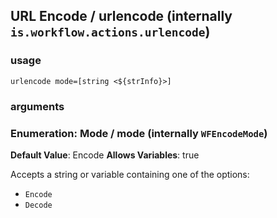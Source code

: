 
## URL Encode / urlencode (internally `is.workflow.actions.urlencode`)


### usage
`urlencode mode=[string <${strInfo}>]`

### arguments
### Enumeration: Mode / mode (internally `WFEncodeMode`)
**Default Value**: Encode
**Allows Variables**: true


Accepts a string 
or variable
containing one of the options:

- `Encode`
- `Decode`
